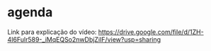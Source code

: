# agenda
Link para explicação do vídeo: https://drive.google.com/file/d/1ZH-4I6Fulr589-_iMqEQSo2nwDbjZiIF/view?usp=sharing

